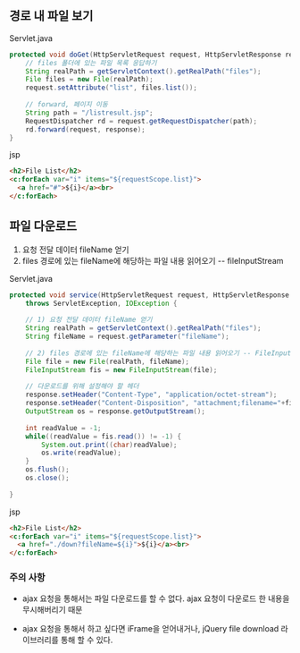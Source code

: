 ## 경로 내 파일 보기
Servlet.java
```java
protected void doGet(HttpServletRequest request, HttpServletResponse response) throws ServletException, IOException {
	// files 폴더에 있는 파일 목록 응답하기
	String realPath = getServletContext().getRealPath("files");
	File files = new File(realPath);
	request.setAttribute("list", files.list());
		
	// forward, 페이지 이동
	String path = "/listresult.jsp";
	RequestDispatcher rd = request.getRequestDispatcher(path);
	rd.forward(request, response);
}
```

jsp
```html
<h2>File List</h2>
<c:forEach var="i" items="${requestScope.list}">
  <a href="#">${i}</a><br>
</c:forEach>
```

## 파일 다운로드

1) 요청 전달 데이터 fileName 얻기
2) files 경로에 있는 fileName에 해당하는 파일 내용 읽어오기 -- fileInputStream

Servlet.java
```java
protected void service(HttpServletRequest request, HttpServletResponse response) 
	throws ServletException, IOException {
		
	// 1) 요청 전달 데이터 fileName 얻기
	String realPath = getServletContext().getRealPath("files");
	String fileName = request.getParameter("fileName");
		
	// 2) files 경로에 있는 fileName에 해당하는 파일 내용 읽어오기 -- FileInputStream
	File file = new File(realPath, fileName);
	FileInputStream fis = new FileInputStream(file);
		
	// 다운로드를 위해 설정해야 할 헤더
	response.setHeader("Content-Type", "application/octet-stream");
	response.setHeader("Content-Disposition", "attachment;filename="+fileName+";");
	OutputStream os = response.getOutputStream();
	
	int readValue = -1;
	while((readValue = fis.read()) != -1) {
		System.out.print((char)readValue);
		os.write(readValue);
	}
	os.flush();
	os.close();
	
}
```

jsp
```html
<h2>File List</h2>
<c:forEach var="i" items="${requestScope.list}">
  <a href="./down?fileName=${i}">${i}</a><br>
</c:forEach>
```

### 주의 사항

* ajax 요청을 통해서는 파일 다운로드를 할 수 없다.
ajax 요청이 다운로드 한 내용을 무시해버리기 때문

* ajax 요청을 통해서 하고 싶다면 iFrame을 얻어내거나, jQuery file download 라이브러리를 통해 할 수 있다. 
<!--stackedit_data:
eyJoaXN0b3J5IjpbLTEyNzY5NjM5NzQsMTQxNDU4OTk2OCwtMT
A3MTc5MTY0Miw1MjQ1MTkwOTcsLTgwNzU2NjI4NiwzMzYyMjMy
NzddfQ==
-->